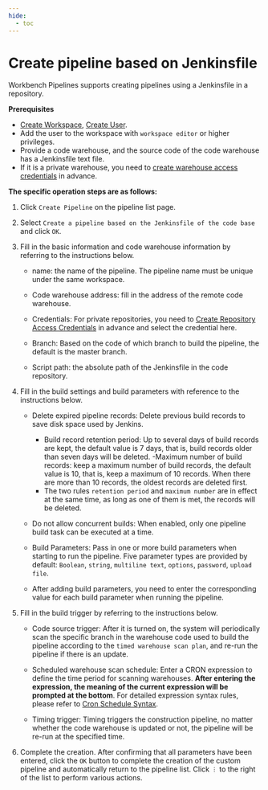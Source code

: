 ```yaml
---
hide:
  - toc
---
```


# Create pipeline based on Jenkinsfile

Workbench Pipelines supports creating pipelines using a Jenkinsfile in a repository.

**Prerequisites**

- [Create Workspace](../../../../ghippo/user-guide/workspace/workspace.md), [Create User](../../../../ghippo/user-guide/access-control/user.md).
- Add the user to the workspace with `workspace editor` or higher privileges.
- Provide a code warehouse, and the source code of the code warehouse has a Jenkinsfile text file.
- If it is a private warehouse, you need to [create warehouse access credentials](../credential.md) in advance.

**The specific operation steps are as follows:**

1. Click `Create Pipeline` on the pipeline list page.

    <!--![]()screenshots-->

2. Select `Create a pipeline based on the Jenkinsfile of the code base` and click `OK`.

    <!--![]()screenshots-->

3. Fill in the basic information and code warehouse information by referring to the instructions below.

    - name: the name of the pipeline. The pipeline name must be unique under the same workspace.
    - Code warehouse address: fill in the address of the remote code warehouse.
    - Credentials: For private repositories, you need to [Create Repository Access Credentials](../credential.md) in advance and select the credential here.
    - Branch: Based on the code of which branch to build the pipeline, the default is the master branch.
    - Script path: the absolute path of the Jenkinsfile in the code repository.

        <!--![]()screenshots-->

4. Fill in the build settings and build parameters with reference to the instructions below.

    - Delete expired pipeline records: Delete previous build records to save disk space used by Jenkins.

        - Build record retention period: Up to several days of build records are kept, the default value is 7 days, that is, build records older than seven days will be deleted.
        -Maximum number of build records: keep a maximum number of build records, the default value is 10, that is, keep a maximum of 10 records. When there are more than 10 records, the oldest records are deleted first.
        - The two rules `retention period` and `maximum number` are in effect at the same time, as long as one of them is met, the records will be deleted.

    - Do not allow concurrent builds: When enabled, only one pipeline build task can be executed at a time.
    - Build Parameters: Pass in one or more build parameters when starting to run the pipeline. Five parameter types are provided by default: `Boolean`, `string`, `multiline text`, `options`, `password`, `upload file`.
    - After adding build parameters, you need to enter the corresponding value for each build parameter when running the pipeline.

        <!--![]()screenshots-->

5. Fill in the build trigger by referring to the instructions below.

    - Code source trigger: After it is turned on, the system will periodically scan the specific branch in the warehouse code used to build the pipeline according to the `timed warehouse scan plan`, and re-run the pipeline if there is an update.
    - Scheduled warehouse scan schedule: Enter a CRON expression to define the time period for scanning warehouses. **After entering the expression, the meaning of the current expression will be prompted at the bottom**. For detailed expression syntax rules, please refer to [Cron Schedule Syntax](https://kubernetes.io/docs/concepts/workloads/controllers/cron-jobs/#cron-schedule-syntax).
    - Timing trigger: Timing triggers the construction pipeline, no matter whether the code warehouse is updated or not, the pipeline will be re-run at the specified time.

        <!--![]()screenshots-->

6. Complete the creation. After confirming that all parameters have been entered, click the `OK` button to complete the creation of the custom pipeline and automatically return to the pipeline list. Click `︙` to the right of the list to perform various actions.

    <!--![]()screenshots-->